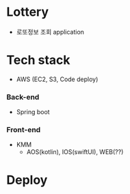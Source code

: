 # Lottery
- 로또정보 조회 application

# Tech stack
- AWS (EC2, S3, Code deploy)
### Back-end
- Spring boot

### Front-end
- KMM
   - AOS(kotlin), IOS(swiftUI), WEB(??)

# Deploy 

